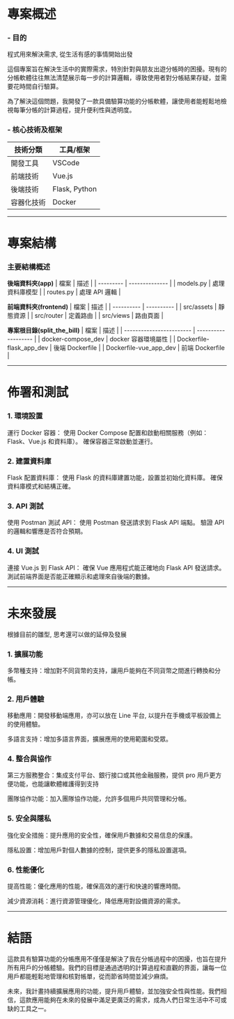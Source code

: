 # 專案概述

### - 目的

程式用來解決需求, 從生活有感的事情開始出發

這個專案旨在解決生活中的實際需求，特別針對與朋友出遊分帳時的困擾。現有的分帳軟體往往無法清楚展示每一步的計算邏輯，導致使用者對分帳結果存疑，並需要花時間自行驗算。

為了解決這個問題，我開發了一款具備驗算功能的分帳軟體，讓使用者能輕鬆地檢視每筆分帳的計算過程，提升便利性與透明度。

### - 核心技術及框架

| 技術分類   | 工具/框架     |
| ---------- | ------------- |
| 開發工具   | VSCode        |
| 前端技術   | Vue.js        |
| 後端技術   | Flask, Python |
| 容器化技術 | Docker        |

---

# 專案結構

### 主要結構概述

**後端資料夾(app)**
| 檔案 | 描述 |
| --------- | -------------- |
| models.py | 處理資料庫模型 |
| routes.py | 處理 API 邏輯 |

**前端資料夾(frontend)**
| 檔案 | 描述 |
| ---------- | ---------- |
| src/assets | 靜態資源 |
| src/router | 定義路由 |
| src/views | 路由頁面 |

**專案根目錄(split_the_bill)**
| 檔案 | 描述 |
| ------------------------ | ------------------- |
| docker-compose_dev | docker 容器環境屬性 |
| Dockerfile-flask_app_dev | 後端 Dockerfile |
| Dockerfile-vue_app_dev | 前端 Dockerfile |

---

# 佈署和測試

### 1. 環境設置

運行 Docker 容器：
使用 Docker Compose 配置和啟動相關服務（例如：Flask、Vue.js 和資料庫）。
確保容器正常啟動並運行。

### 2. 建置資料庫

Flask 配置資料庫：
使用 Flask 的資料庫建置功能，設置並初始化資料庫。
確保資料庫模式和結構正確。

### 3. API 測試

使用 Postman 測試 API：
使用 Postman 發送請求到 Flask API 端點。
驗證 API 的邏輯和響應是否符合預期。

### 4. UI 測試

連接 Vue.js 到 Flask API：
確保 Vue 應用程式能正確地向 Flask API 發送請求。
測試前端界面是否能正確顯示和處理來自後端的數據。

---

# 未來發展

根據目前的雛型, 思考還可以做的延伸及發展

### 1. 擴展功能

多幣種支持：增加對不同貨幣的支持，讓用戶能夠在不同貨幣之間進行轉換和分帳。

### 2. 用戶體驗

移動應用：開發移動端應用，亦可以放在 Line 平台, 以提升在手機或平板設備上的使用體驗。

多語言支持：增加多語言界面，擴展應用的使用範圍和受眾。

### 4. 整合與協作

第三方服務整合：集成支付平台、銀行接口或其他金融服務，提供 pro 用戶更方便功能，也能讓軟體維護得到支持

團隊協作功能：加入團隊協作功能，允許多個用戶共同管理和分帳。

### 5. 安全與隱私

強化安全措施：提升應用的安全性，確保用戶數據和交易信息的保護。

隱私設置：增加用戶對個人數據的控制，提供更多的隱私設置選項。

### 6. 性能優化

提高性能：優化應用的性能，確保高效的運行和快速的響應時間。

減少資源消耗：進行資源管理優化，降低應用對設備資源的需求。

---

# 結語

這款具有驗算功能的分帳應用不僅僅是解決了我在分帳過程中的困擾，也旨在提升所有用戶的分帳體驗。我們的目標是通過透明的計算過程和直觀的界面，讓每一位用戶都能輕鬆地管理和核對帳單，從而節省時間並減少麻煩。

未來，我計畫持續擴展應用的功能，提升用戶體驗，並加強安全性與性能。我們相信，這款應用能夠在未來的發展中滿足更廣泛的需求，成為人們日常生活中不可或缺的工具之一。
